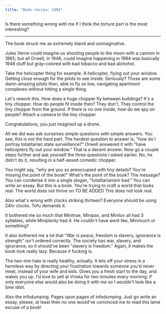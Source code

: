 ```yaml
---
title: "Book review: 1984"
---
```


Is there something wrong with me if I think the torture part is the most interesting?

---

The book struck me as extremely bland and unimaginative.

Jules Verne could imagine us shooting people to the moon with a cannon in 1865; but all Orwell, in 1948, could imagine happening in 1984 was basically 1948 stuff but gray-colored with bad tobacco and bad alchohol.

Take the helicopter thing for example. A helicopter, flying out your window. Getting close enough for the pilots to see inside. Seriously? Those are some damn amazing pilots then, able to fly so low, navigating apartment complexes without hitting a single thing.

Let's rework this. How does a huge chopper fly between buildings? It's a tiny chopper. How do people fit inside then? They don't. They control the tiny chopper from the ground. If there is no one inside, how do we spy on people? Attach a camera to the tiny chopper.

Congratulations, you just imagined up a drone.

All we did was ask ourselves simple questions with simple answers. You see, this is not the hard part. The hardest question to answer is, "how do I portray totalitarian state surveillance?" Orwell answered it with "have helicopters fly out your window." That is a decent answer. Now go a couple steps further and ask yourself the three questions I asked earlier. No, he didn't do it, resulting in a half-assed comedic chopper.

You might say, "why are you so preoccupied with tiny details? You're missing the point of the book!" What's the point of the book? The message? You can condense it into a single slogan, "totalitarianism bad." You can write an essay. But this is a book. You're trying to craft a world that looks real. The world does not thrive on TO BE ADDED This does not look real.

Also what's wrong with clocks striking thirteen? Everyone should be using 24hr clocks. Tofu demands it.

It bothered me so much that Minitrue, Minipax, and Miniluv all had 3 syllables, while Miniplenty had 4. He couldn't have went like, Minimuch or something?

It also bothered me a lot that "War is peace, freedom is slavery, ignorance is strength" isn't ordered correctly. The society has war, slavery, and ignorance; so it should've been "slavery is freedom." Again, it makes the book look really lazy. Because it fucking is.

The two-min hate is really healthy, actually. It lets off your stress in a harmless way by directing your frustration towards someone you'd never meet, instead of your wife and kids. Gives you a fresh start to the day, and wakes you up. I'd love to yell at Vriska for two minutes every morning; if only everyone else would also be doing it with me so I wouldn't look like a lone idiot.

Also the infodumping. Pages upon pages of infodumping. Just go write an essay, please, at least then no one would've convinced me to read this lame excuse of a book!

